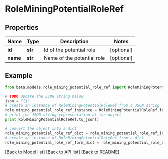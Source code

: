 # RoleMiningPotentialRoleRef


## Properties
Name | Type | Description | Notes
------------ | ------------- | ------------- | -------------
**id** | **str** | Id of the potential role | [optional] 
**name** | **str** | Name of the potential role | [optional] 

## Example

```python
from beta.models.role_mining_potential_role_ref import RoleMiningPotentialRoleRef

# TODO update the JSON string below
json = "{}"
# create an instance of RoleMiningPotentialRoleRef from a JSON string
role_mining_potential_role_ref_instance = RoleMiningPotentialRoleRef.from_json(json)
# print the JSON string representation of the object
print RoleMiningPotentialRoleRef.to_json()

# convert the object into a dict
role_mining_potential_role_ref_dict = role_mining_potential_role_ref_instance.to_dict()
# create an instance of RoleMiningPotentialRoleRef from a dict
role_mining_potential_role_ref_form_dict = role_mining_potential_role_ref.from_dict(role_mining_potential_role_ref_dict)
```
[[Back to Model list]](../README.md#documentation-for-models) [[Back to API list]](../README.md#documentation-for-api-endpoints) [[Back to README]](../README.md)


